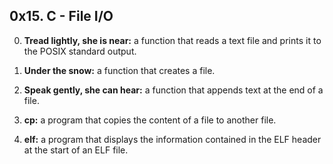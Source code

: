 ## 0x15. C - File I/O

0. **Tread lightly, she is near:**
   a function that reads a text file and prints it to the POSIX standard output.

1. **Under the snow:**
   a function that creates a file.

2. **Speak gently, she can hear:**
   a function that appends text at the end of a file.

3. **cp:**
   a program that copies the content of a file to another file.

4. **elf:**
   a program that displays the information contained in the ELF header at the start of an ELF file.
